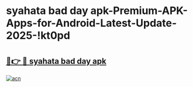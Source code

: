 # syahata bad day apk-Premium-APK-Apps-for-Android-Latest-Update-2025-!kt0pd

# <h2><a href="https://googleone.com">🔗👉 🔴 syahata bad day apk</a></h2>

[![acn](https://github.com/user-attachments/assets/0f9c940e-d8b0-45ae-aac7-cd30a18b3e1c)](https://googleone.com)

